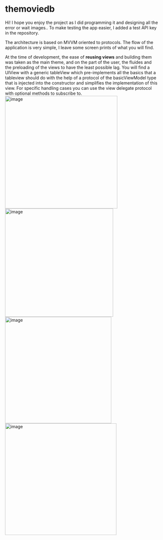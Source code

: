 # themoviedb

Hi! I hope you enjoy the project as I did programming it and designing all the error or wait images..
To make testing the app easier, I added a test API key in the repository.

The architecture is based on MVVM oriented to protocols.
The flow of the application is very simple, I leave some screen prints of what you will find.

At the time of development, the ease of **reusing views** and building them was taken as the main theme, and on the part of the user, the fluides and the preloading of the views to have the least possible lag.
You will find a UIView with a generic tableView which pre-implements all the basics that a tableview should do with the help of a protocol of the basicViewModel type that is injected into the constructor and simplifies the implementation of this view.
For specific handling cases you can use the view delegate protocol with optional methods to subscribe to.
<img width="369" alt="image" src="https://github.com/NicoCaste/themoviedb/assets/56919623/e8f490b7-7111-4347-8a4f-a5691d0dc388">
<img width="355" alt="image" src="https://github.com/NicoCaste/themoviedb/assets/56919623/f593bfe6-d286-448b-a34b-e6219c79ffb3">
<img width="349" alt="image" src="https://github.com/NicoCaste/themoviedb/assets/56919623/c834ea64-50e6-46a6-bef2-7effe9484fec">
<img width="366" alt="image" src="https://github.com/NicoCaste/themoviedb/assets/56919623/44267b43-9665-43aa-ab30-dacdc6eb8e12">



